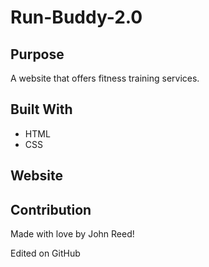 # Run-Buddy-2.0

## Purpose
A website that offers fitness training services.

## Built With
* HTML
* CSS

## Website


## Contribution
Made with love by John Reed!

Edited on GitHub
